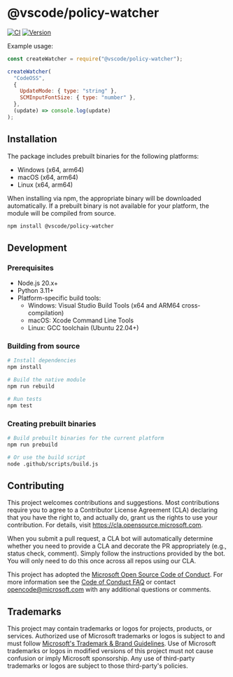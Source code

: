 # @vscode/policy-watcher

[![CI](https://github.com/microsoft/vscode-policy-watcher/actions/workflows/ci.yml/badge.svg)](https://github.com/microsoft/vscode-policy-watcher/actions/workflows/ci.yml)
[![Version](https://img.shields.io/npm/v/@vscode/policy-watcher.svg)](https://npmjs.org/package/@vscode/policy-watcher)

Example usage:

```js
const createWatcher = require("@vscode/policy-watcher");

createWatcher(
  "CodeOSS",
  {
    UpdateMode: { type: "string" },
    SCMInputFontSize: { type: "number" },
  },
  (update) => console.log(update)
);
```

## Installation

The package includes prebuilt binaries for the following platforms:
- Windows (x64, arm64)
- macOS (x64, arm64)
- Linux (x64, arm64)

When installing via npm, the appropriate binary will be downloaded automatically. If a prebuilt binary is not available for your platform, the module will be compiled from source.

```bash
npm install @vscode/policy-watcher
```

## Development

### Prerequisites

- Node.js 20.x+
- Python 3.11+
- Platform-specific build tools:
  - Windows: Visual Studio Build Tools (x64 and ARM64 cross-compilation)
  - macOS: Xcode Command Line Tools
  - Linux: GCC toolchain (Ubuntu 22.04+)

### Building from source

```bash
# Install dependencies
npm install

# Build the native module
npm run rebuild

# Run tests
npm test
```

### Creating prebuilt binaries

```bash
# Build prebuilt binaries for the current platform
npm run prebuild

# Or use the build script
node .github/scripts/build.js
```

## Contributing

This project welcomes contributions and suggestions. Most contributions require you to agree to a
Contributor License Agreement (CLA) declaring that you have the right to, and actually do, grant us
the rights to use your contribution. For details, visit https://cla.opensource.microsoft.com.

When you submit a pull request, a CLA bot will automatically determine whether you need to provide
a CLA and decorate the PR appropriately (e.g., status check, comment). Simply follow the instructions
provided by the bot. You will only need to do this once across all repos using our CLA.

This project has adopted the [Microsoft Open Source Code of Conduct](https://opensource.microsoft.com/codeofconduct/).
For more information see the [Code of Conduct FAQ](https://opensource.microsoft.com/codeofconduct/faq/) or
contact [opencode@microsoft.com](mailto:opencode@microsoft.com) with any additional questions or comments.

## Trademarks

This project may contain trademarks or logos for projects, products, or services. Authorized use of Microsoft
trademarks or logos is subject to and must follow
[Microsoft's Trademark & Brand Guidelines](https://www.microsoft.com/en-us/legal/intellectualproperty/trademarks/usage/general).
Use of Microsoft trademarks or logos in modified versions of this project must not cause confusion or imply Microsoft sponsorship.
Any use of third-party trademarks or logos are subject to those third-party's policies.
